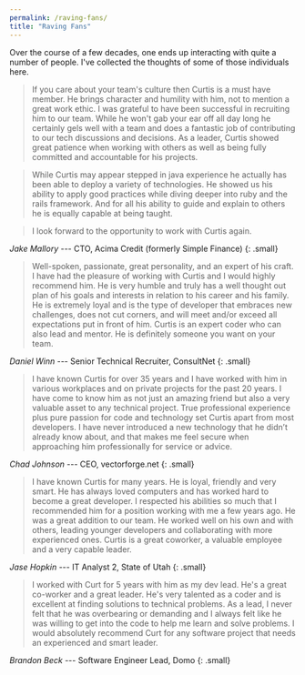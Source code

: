 ```yaml
---
permalink: /raving-fans/
title: "Raving Fans"
---
```


Over the course of a few decades, one ends up interacting with quite a number of people. I've
collected the thoughts of some of those individuals here.


> If you care about your team's culture then Curtis is a must have member. He brings character and humility with him, not to mention a great work ethic. I was grateful to have been successful in recruiting him to our team. While he won't gab your ear off all day long he certainly gels well with a team and does a fantastic job of contributing to our tech discussions and decisions. As a leader, Curtis showed great patience when working with others as well as being fully committed and accountable for his projects.

>While Curtis may appear stepped in java experience he actually has been able to deploy a variety of technologies. He showed us his ability to apply good practices while diving deeper into ruby and the rails framework. And for all his ability to guide and explain to others he is equally capable at being taught.

>I look forward to the opportunity to work with Curtis again.

<cite>Jake Mallory</cite> --- CTO, Acima Credit (formerly Simple Finance)
{: .small}


> Well-spoken, passionate, great personality, and an expert of his craft. I have had the pleasure of working with Curtis and I would highly recommend him. He is very humble and truly has a well thought out plan of his goals and interests in relation to his career and his family. He is extremely loyal and is the type of developer that embraces new challenges, does not cut corners, and will meet and/or exceed all expectations put in front of him. Curtis is an expert coder who can also lead and mentor. He is definitely someone you want on your team.

<cite>Daniel Winn</cite> --- Senior Technical Recruiter, ConsultNet
{: .small}


> I have known Curtis for over 35 years and I have worked with him in various workplaces and on private projects for the past 20 years. I have come to know him as not just an amazing friend but also a very valuable asset to any technical project. True professional experience plus pure passion for code and technology set Curtis apart from most developers. I have never introduced a new technology that he didn’t already know about, and that makes me feel secure when approaching him professionally for service or advice.

<cite>Chad Johnson</cite> --- CEO, vectorforge.net
{: .small}


> I have known Curtis for many years. He is loyal, friendly and very smart. He has always loved computers and has worked hard to become a great developer. I respected his abilities so much that I recommended him for a position working with me a few years ago. He was a great addition to our team. He worked well on his own and with others, leading younger developers and collaborating with more experienced ones. Curtis is a great coworker, a valuable employee and a very capable leader.

<cite>Jase Hopkin</cite> --- IT Analyst 2, State of Utah
{: .small}


> I worked with Curt for 5 years with him as my dev lead. He's a great co-worker and a great leader. He's very talented as a coder and is excellent at finding solutions to technical problems. As a lead, I never felt that he was overbearing or demanding and I always felt like he was willing to get into the code to help me learn and solve problems. I would absolutely recommend Curt for any software project that needs an experienced and smart leader.

<cite>Brandon Beck</cite> --- Software Engineer Lead, Domo
{: .small}

